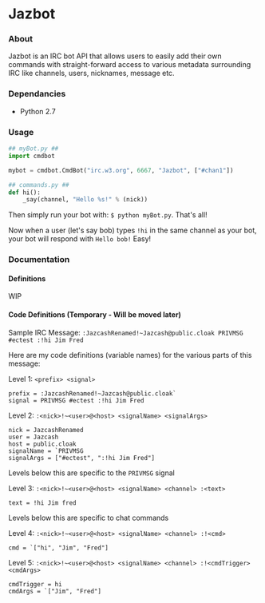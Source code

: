 Jazbot
====

### About
Jazbot is an IRC bot API that allows users to easily add their own commands with straight-forward access to various metadata surrounding IRC like channels, users, nicknames, message etc.

### Dependancies
* Python 2.7

### Usage
```python
## myBot.py ##
import cmdbot

mybot = cmdbot.CmdBot("irc.w3.org", 6667, "Jazbot", ["#chan1"])

## commands.py ##
def hi():
    _say(channel, "Hello %s!" % (nick))
```
Then simply run your bot with: `$ python myBot.py`. That's all!

Now when a user (let's say bob) types `!hi` in the same channel as your bot, your bot will respond with `Hello bob!` Easy!

### Documentation
#### Definitions
WIP

#### Code Definitions (Temporary - Will be moved later)
Sample IRC Message: `:JazcashRenamed!~Jazcash@public.cloak PRIVMSG #ectest :!hi Jim Fred`

Here are my code definitions (variable names) for the various parts of this message:

Level 1: 
`<prefix> <signal>`
```
prefix = :JazcashRenamed!~Jazcash@public.cloak` 
signal = PRIVMSG #ectest :!hi Jim Fred
```
	
Level 2: 
`:<nick>!~<user>@<host> <signalName> <signalArgs>`
```
nick = JazcashRenamed
user = Jazcash
host = public.cloak
signalName = `PRIVMSG
signalArgs = ["#ectest", ":!hi Jim Fred"]
```
	
Levels below this are specific to the `PRIVMSG` signal

Level 3: 
`:<nick>!~<user>@<host> <signalName> <channel> :<text>`
```
text = !hi Jim fred
```
Levels below this are specific to chat commands

Level 4: 
`:<nick>!~<user>@<host> <signalName> <channel> :!<cmd>`
```
cmd = `["hi", "Jim", "Fred"]
```
Level 5: 
`:<nick>!~<user>@<host> <signalName> <channel> :!<cmdTrigger> <cmdArgs>`
```
cmdTrigger = hi
cmdArgs = `["Jim", "Fred"]
```
